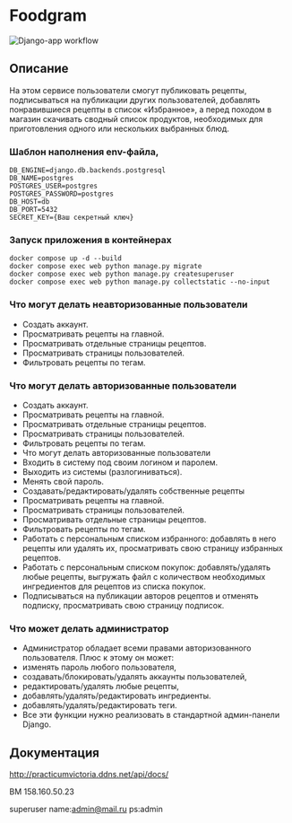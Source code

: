 # Foodgram

![Django-app workflow](https://github.com/Victoriafed/foodgram-project-react/actions/workflows/yamdb_workflow.yml/badge.svg)

## Описание
На этом сервисе пользователи смогут публиковать рецепты, подписываться на публикации других пользователей, добавлять понравившиеся рецепты в список «Избранное», а перед походом в магазин скачивать сводный список продуктов, необходимых для приготовления одного или нескольких выбранных блюд.

### Шаблон наполнения env-файла,
```
DB_ENGINE=django.db.backends.postgresql
DB_NAME=postgres
POSTGRES_USER=postgres
POSTGRES_PASSWORD=postgres
DB_HOST=db
DB_PORT=5432
SECRET_KEY={Ваш секретный ключ}
```

### Запуск приложения в контейнерах
```
docker compose up -d --build
docker compose exec web python manage.py migrate
docker compose exec web python manage.py createsuperuser
docker compose exec web python manage.py collectstatic --no-input
```

### Что могут делать неавторизованные пользователи

* Создать аккаунт.
* Просматривать рецепты на главной.
* Просматривать отдельные страницы рецептов.
* Просматривать страницы пользователей.
* Фильтровать рецепты по тегам.

### Что могут делать авторизованные пользователи
* Создать аккаунт.
* Просматривать рецепты на главной.
* Просматривать отдельные страницы рецептов.
* Просматривать страницы пользователей.
* Фильтровать рецепты по тегам.
* Что могут делать авторизованные пользователи
* Входить в систему под своим логином и паролем.
* Выходить из системы (разлогиниваться).
* Менять свой пароль.
* Создавать/редактировать/удалять собственные рецепты
* Просматривать рецепты на главной.
* Просматривать страницы пользователей.
* Просматривать отдельные страницы рецептов.
* Фильтровать рецепты по тегам.
* Работать с персональным списком избранного: добавлять в него рецепты или удалять их, просматривать свою страницу избранных рецептов.
* Работать с персональным списком покупок: добавлять/удалять любые рецепты, выгружать файл с количеством необходимых ингредиентов для рецептов из списка покупок.
* Подписываться на публикации авторов рецептов и отменять подписку, просматривать свою страницу подписок.

### Что может делать администратор
* Администратор обладает всеми правами авторизованного пользователя. 
Плюс к этому он может:
* изменять пароль любого пользователя,
* создавать/блокировать/удалять аккаунты пользователей,
* редактировать/удалять любые рецепты,
* добавлять/удалять/редактировать ингредиенты.
* добавлять/удалять/редактировать теги.
* Все эти функции нужно реализовать в стандартной админ-панели Django.

## Документация
http://practicumvictoria.ddns.net/api/docs/


ВМ 158.160.50.23

superuser name:admin@mail.ru ps:admin